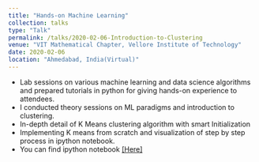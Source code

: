 ```yaml
---
title: "Hands-on Machine Learning"
collection: talks
type: "Talk"
permalink: /talks/2020-02-06-Introduction-to-Clustering
venue: "VIT Mathematical Chapter, Vellore Institute of Technology"
date: 2020-02-06
location: "Ahmedabad, India(Virtual)"
---
```


* Lab sessions on various machine learning and data science algorithms and prepared tutorials in python for giving hands-on experience to attendees.
* I conducted theory sessions on ML paradigms and introduction to clustering.
* In-depth detail of K Means clustering algorithm with smart Initialization
* Implementing K means from scratch and visualization of step by step process in ipython notebook.
* You can find ipython notebook [[Here]](https://github.com/ashutoshaay26/VITMAS_Kmeans)
